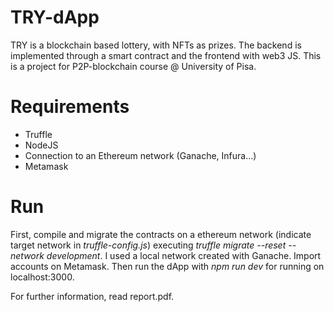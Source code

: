 # TRY-dApp

TRY is a blockchain based lottery, with NFTs as prizes. The backend is implemented through a smart contract and the frontend with web3 JS.
This is a project for P2P-blockchain course @ University of Pisa.

# Requirements

- Truffle
- NodeJS
- Connection to an Ethereum network (Ganache, Infura...)
- Metamask

# Run
First, compile and migrate the contracts on a ethereum network (indicate target network in *truffle-config.js*) executing *truffle migrate --reset --network development*. I used a local network created with Ganache.
Import accounts on Metamask.
Then run the dApp with *npm run dev* for running on localhost:3000.

For further information, read report.pdf.
